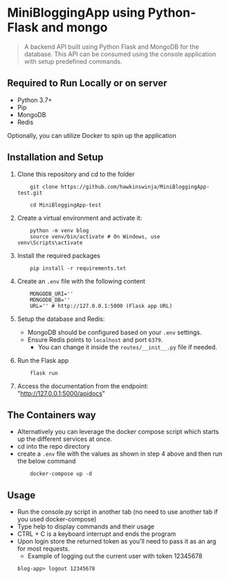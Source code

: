 # MiniBloggingApp using Python-Flask and mongo
> A backend API built using Python Flask and MongoDB for the database. This API can be consumed using the console application with setup predefined commands.
## Required to Run Locally or on server

- Python 3.7+
- Pip
- MongoDB
- Redis

Optionally, you can utilize Docker to spin up the application

## Installation and Setup

1. Clone this repository and cd to the folder
    ```
        git clone https://github.com/hawkinswinja/MiniBloggingApp-test.git

        cd MiniBloggingApp-test
    ```
2. Create a virtual environment and activate it:
    ```
        python -m venv blog
        source venv/bin/activate # On Windows, use venv\Scripts\activate
    ```
3. Install the required packages
    ```
        pip install -r requirements.txt
    ```
4. Create an `.env` file with the following content
    ```
        MONGODB_URI=''
        MONGODB_DB=''
        URL='' # http://127.0.0.1:5000 (Flask app URL)
    ```

5. Setup the database and Redis:
    - MongoDB should be configured based on your `.env` settings.
    - Ensure Redis points to `localhost` and port `6379`.
        - You can change it inside the `routes/__init__.py` file if needed.

6. Run the Flask app
    ```
        flask run
    ```

7. Access the documentation from the endpoint: "http://127.0.0.1:5000/apidocs"

## The Containers way
- Alternatively you can leverage the docker compose script which starts up the different services at once.
- cd into the repo directory
- create a `.env` file with the values as shown in step 4 above and then run the below command
    ```
        docker-compose up -d
    ```
## Usage
- Run the console.py script in another tab (no need to use another tab if you used docker-compose)
- Type help to display commands and their usage
- CTRL + C is a keyboard interrupt and ends the program
- Upon login store the returned token as you'll need to pass it as an arg for most requests. 
    - Example of logging out the current user with token 12345678
    ```
    blog-app> logout 12345678
    ```



        



